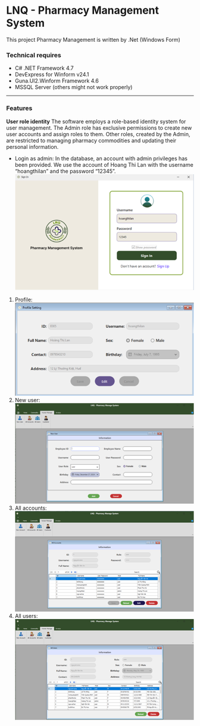 # LNQ - Pharmacy Management System
This project Pharmacy Management is written by .Net (Windows Form)
### Technical requires
- C# .NET Framework 4.7
- DevExpress for Winform v24.1
- Guna.UI2.Winform Framework 4.6
- MSSQL Server (others might not work properly)
----
### Features
**User role identity**
The software employs a role-based identity system for user management. The Admin role has exclusive permissions to create new user accounts and assign roles to them. Other roles, created by the Admin, are restricted to managing pharmacy commodities and updating their personal information.
- Login as admin: 
In the database, an account with admin privileges has been provided. We use the account of Hoang Thi Lan with the username “hoangthilan” and the password “12345”.
![Sign in](image.png)
1. Profile:
![Profile Setting](image-1.png)
2. New user:
![New user](image-2.png)
3. All accounts:
![All accounts](image-3.png)
4. All users:
![All users](image-4.png)